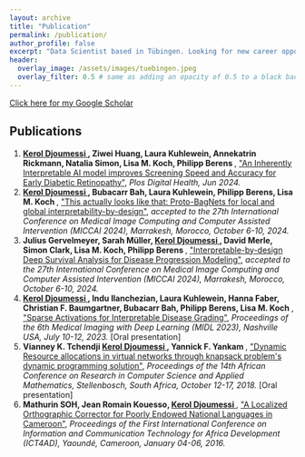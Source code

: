 ```yaml
---
layout: archive
title: "Publication"
permalink: /publication/
author_profile: false
excerpt: "Data Scientist based in Tübingen. Looking for new career opportunities."
header:
  overlay_image: /assets/images/tuebingen.jpeg
  overlay_filter: 0.5 # same as adding an opacity of 0.5 to a black background
---
```

[Click here for my Google Scholar](https://scholar.google.com/citations?user=DsvdINYAAAAJ&hl=en)

## Publications 
<ol>
<li> <b> <u> Kerol Djoumessi </u>, Ziwei Huang, Laura Kuhlewein, Annekatrin Rickmann, Natalia Simon, Lisa M. Koch, Philipp Berens </b>,
<a href="https://journals.plos.org/digitalhealth/article?id=10.1371/journal.pdig.0000831"> "An Inherently Interpretable AI model improves Screening Speed and Accuracy for Early Diabetic Retinopathy"</a>, 
 <i> Plos Digital Health, Jun 2024. </i>
</li>
  
<li> <b> <u> Kerol Djoumessi </u>, Bubacarr Bah, Laura Kuhlewein, Philipp Berens, Lisa M. Koch </b>, 
<a href="https://link.springer.com/chapter/10.1007/978-3-031-72117-5_67"> "This actually looks like that: Proto-BagNets for local and global interpretability-by-design"</a>,
 <i> accepted to the 27th International Conference on Medical Image Computing and Computer Assisted Intervention (MICCAI 2024), Marrakesh, Morocco, October 6-10, 2024. </i>
</li>

<li> <b> Julius Gervelmeyer, Sarah Müller, <u> Kerol Djoumessi </u>, David Merle,  Simon Clark, Lisa M. Koch, Philipp Berens </b>,
  <a href="https://link.springer.com/chapter/10.1007/978-3-031-72117-5_47"> "Interpretable-by-design Deep Survival Analysis for Disease Progression Modeling"</a>,      
  <i> accepted to the 27th International Conference on Medical Image Computing and Computer Assisted Intervention (MICCAI 2024), Marrakesh, Morocco, October 6-10, 2024. </i>
</li>

<li>
  <b> <u> Kerol Djoumessi </u>,  Indu Ilanchezian, Laura Kuhlewein, Hanna Faber, Christian F. Baumgartner, Bubacarr Bah, Philipp Berens, Lisa M. Koch </b>,
  <a href="https://openreview.net/forum?id=us8BFTsWOq"> "Sparse Activations for Interpretable Disease Grading"</a>, 
  <i> Proceedings of the 6th Medical Imaging with Deep Learning (MIDL 2023), Nashville USA, July 10-12, 2023. </i> [Oral presentation]
</li>

<li> 
  <b> Vianney K. Tchendji <u> Kerol Djoumessi </u>,  Yannick F. Yankam </b>,
  <a href="http://www.cari-info.org/Actes-2018/p122-130.pdf"> "Dynamic Resource allocations in virtual networks through knapsack problem's dynamic programming solution"</a>, 
  <i> Proceedings of the 14th African Conference on Research in Computer Science and Applied Mathematics, Stellenbosch, South Africa, October 12-17, 2018. </i> [Oral presentation]
</li>

<li> 
  <b> Mathurin SOH, Jean Romain Kouesso, <u> Kerol Djoumessi </u> </b>,
  <a href="https://www.researchgate.net/publication/301298010_A_Localised_Orthographic_Corrector_for_Poorly_Endowed_National_Languages_in_Cameroon"> "A Localized Orthographic Corrector for Poorly Endowed National Languages in Cameroon"</a>, 
  <i> Proceedings of the First International Conference on Information and Communication Technology for Africa Development (ICT4AD), Yaoundé, Cameroon, January 04-06, 2016. </i> 
</li>
</ol> 



